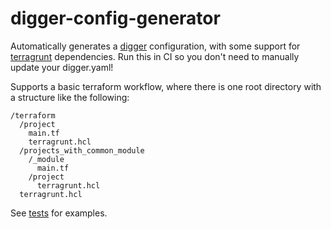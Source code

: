 # digger-config-generator

Automatically generates a [digger](https://github.com/diggerhq/digger) configuration, with some support for [terragrunt](https://terragrunt.gruntwork.io/) dependencies. Run this in CI so you don't need to manually update your digger.yaml!

Supports a basic terraform workflow, where there is one root directory with a structure like the following:

```
/terraform
  /project
    main.tf
    terragrunt.hcl
  /projects_with_common_module
    /_module
      main.tf
    /project
      terragrunt.hcl
  terragrunt.hcl
```

See [tests](/tests) for examples.
